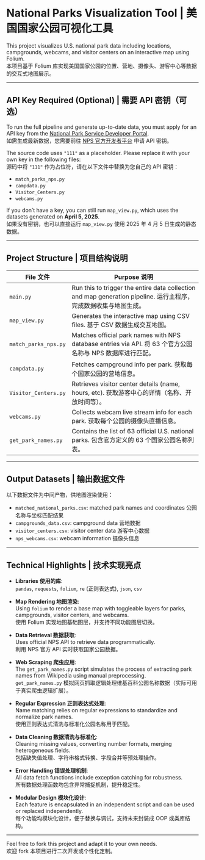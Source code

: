 # National Parks Visualization Tool | 美国国家公园可视化工具

This project visualizes U.S. national park data including locations, campgrounds, webcams, and visitor centers on an interactive map using Folium.  
本项目基于 Folium 库实现美国国家公园的位置、营地、摄像头、游客中心等数据的交互式地图展示。

---

## API Key Required (Optional) | 需要 API 密钥（可选）

To run the full pipeline and generate up-to-date data, you must apply for an API key from the [National Park Service Developer Portal](https://www.nps.gov/subjects/developer/api-documentation.htm).  
如需生成最新数据，您需要前往 [NPS 官方开发者平台](https://www.nps.gov/subjects/developer/api-documentation.htm) 申请 API 密钥。

The source code uses `"111"` as a placeholder. Please replace it with your own key in the following files:  
源码中将 `"111"` 作为占位符，请在以下文件中替换为您自己的 API 密钥：

- `match_parks_nps.py`
- `campdata.py`
- `Visitor_Centers.py`
- `webcams.py`

If you don’t have a key, you can still run `map_view.py`, which uses the datasets generated on **April 5, 2025**.  
如果没有密钥，也可以直接运行 `map_view.py` 使用 2025 年 4 月 5 日生成的静态数据。

---

## Project Structure | 项目结构说明

| File 文件 | Purpose 说明 |
|-----------|---------------|
| `main.py` | Run this to trigger the entire data collection and map generation pipeline. 运行主程序，完成数据收集与地图生成。 |
| `map_view.py` | Generates the interactive map using CSV files. 基于 CSV 数据生成交互地图。 |
| `match_parks_nps.py` | Matches official park names with NPS database entries via API. 将 63 个官方公园名称与 NPS 数据库进行匹配。 |
| `campdata.py` | Fetches campground info per park. 获取每个国家公园的营地信息。 |
| `Visitor_Centers.py` | Retrieves visitor center details (name, hours, etc). 获取游客中心的详情（名称、开放时间等）。 |
| `webcams.py` | Collects webcam live stream info for each park. 获取每个公园的摄像头直播信息。 |
| `get_park_names.py` | Contains the list of 63 official U.S. national parks. 包含官方定义的 63 个国家公园名称列表。 |

---

## Output Datasets | 输出数据文件

以下数据文件为中间产物，供地图渲染使用：

- `matched_national_parks.csv`: matched park names and coordinates 公园名称与坐标匹配结果
- `campgrounds_data.csv`: campground data 营地数据
- `visitor_centers.csv`: visitor center data 游客中心数据
- `nps_webcams.csv`: webcam information 摄像头信息

---

## Technical Highlights | 技术实现亮点

- **Libraries 使用的库**:  
  `pandas`, `requests`, `folium`, `re` (正则表达式), `json`, `csv`

- **Map Rendering 地图渲染**:  
  Using `folium` to render a base map with toggleable layers for parks, campgrounds, visitor centers, and webcams.  
  使用 Folium 实现地图基础图层，并支持不同功能图层切换。

- **Data Retrieval 数据获取**:  
  Uses official NPS API to retrieve data programmatically.  
  利用 NPS 官方 API 实时获取国家公园数据。

- **Web Scraping 爬虫应用**:  
  The `get_park_names.py` script simulates the process of extracting park names from Wikipedia using manual preprocessing.  
  `get_park_names.py` 模拟网页抓取逻辑处理维基百科公园名称数据（实际可用于真实爬虫逻辑扩展）。

- **Regular Expression 正则表达式处理**:  
  Name matching relies on regular expressions to standardize and normalize park names.  
  使用正则表达式清洗与标准化公园名称用于匹配。

- **Data Cleaning 数据清洗与标准化**:  
  Cleaning missing values, converting number formats, merging heterogeneous fields.  
  包括缺失值处理、字符串格式转换、字段合并等预处理操作。

- **Error Handling 错误处理机制**:  
  All data fetch functions include exception catching for robustness.  
  所有数据处理函数均包含异常捕捉机制，提升稳定性。

- **Modular Design 模块化设计**:  
  Each feature is encapsulated in an independent script and can be used or replaced independently.  
  每个功能均模块化设计，便于替换与调试，支持未来封装成 OOP 或类库结构。

---

Feel free to fork this project and adapt it to your own needs.  
欢迎 fork 本项目进行二次开发或个性化定制。
